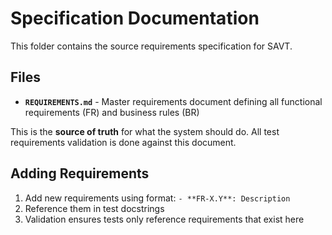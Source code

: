 # Specification Documentation

This folder contains the source requirements specification for SAVT.

## Files

- **`REQUIREMENTS.md`** - Master requirements document defining all functional requirements (FR) and business rules (BR)

This is the **source of truth** for what the system should do. All test requirements validation is done against this document.

## Adding Requirements

1. Add new requirements using format: `- **FR-X.Y**: Description`
2. Reference them in test docstrings
3. Validation ensures tests only reference requirements that exist here
